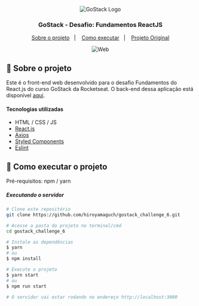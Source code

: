 <p align="center">
  <img alt="GoStack Logo" src="https://github.com/hiroyamaguch/assets/blob/de8f5bb7126d7a27664f154dfdaffa782d36b38d/gostack/gostack.png">
</p>

<h3 align="center">
  GoStack - Desafio: Fundamentos ReactJS
</h3>

<p align="center">
  <a href="#memo-sobre-o-projeto">Sobre o projeto</a>&nbsp;&nbsp;&nbsp;|&nbsp;&nbsp;&nbsp;
  <a href="#rocket-como-executar-o-projeto">Como executar</a>&nbsp;&nbsp;&nbsp;|&nbsp;&nbsp;&nbsp;
  <a href="https://github.com/rocketseat-education/bootcamp-gostack-desafios/tree/master/desafio-fundamentos-reactjs">Projeto Original</a>
</p>

<p align="center">
  <img alt="Web" src="https://github.com/hiroyamaguch/assets/blob/423f8861506e477da828c4643fac4914073ce7d0/challenge5_6/web1.png">
</p>

## :memo: Sobre o projeto
Este é o front-end web desenvolvido para o desafio Fundamentos do React.js do curso GoStack da Rocketseat. O back-end dessa aplicação está disponível [aqui](https://github.com/hiroyamaguch/gostack_challenge_5).
#### Tecnologias utilizadas
- HTML / CSS / JS
- [React.js](https://pt-br.reactjs.org/)
- [Axios](https://github.com/axios/axios)
- [Styled Components](https://styled-components.com/)
- [Eslint](https://eslint.org/)

## :rocket: Como executar o projeto
Pré-requisitos: npm / yarn

##### Executando o servidor
```bash
# Clone este repositório
git clone https://github.com/hiroyamaguch/gostack_challenge_6.git

# Acesse a pasta do projeto no terminal/cmd
cd gostack_challenge_6

# Instale as dependências
$ yarn
# ou
$ npm install

# Execute o projeto
$ yarn start
# ou
$ npm run start

# O servidor vai estar rodando no endereço http://localhost:3000
```

